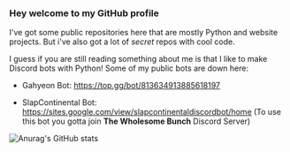 ### Hey welcome to my GitHub profile

I've got some public repositories here that are mostly Python and website projects. But i've also got a lot of *secret* repos with cool code.

I guess if you are still reading something about me is that I like to make Discord bots with Python!
Some of my public bots are down here:

* Gahyeon Bot: https://top.gg/bot/813634913885618197

* SlapContinental Bot: https://sites.google.com/view/slapcontinentaldiscordbot/home (To use this bot you gotta join **The Wholesome Bunch** Discord Server)

![Anurag's GitHub stats](https://github-readme-stats.vercel.app/api?username=MarkoKupresanin&show_icons=true&theme=synthwave)

<!-- dark, radical, merko, gruvbox, tokyonight, onedark, cobalt, synthwave, highcontrast, dracula -->
